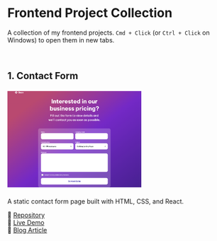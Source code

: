 # Frontend Project Collection

A collection of my frontend projects. `Cmd + Click` (or `Ctrl + Click` on Windows) to open them in new tabs.

<br />

## 1. Contact Form

<img src="assets/01-contact-form.png" width="60%">

A static contact form page built with HTML, CSS, and React.

<p></p>

🔗 [Repository](https://github.com/Nimus-oes/react-static-contact-form)  
🔗 [Live Demo](https://nimus-oes.github.io/react-static-contact-form/)  
🔗 [Blog Article](https://nimus.hashnode.dev/contact-form-fe-project-1)
